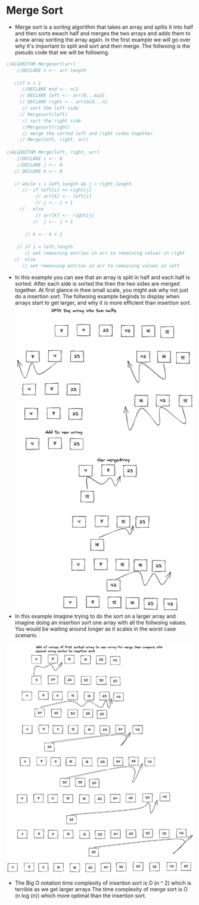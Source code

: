 # Merge  Sort

- Merge sort is a soritng algorithm that takes an array and splits it into half and then sorts ewach half
and merges the two arrays and adds them to a new array soriting the array again. In the first example we will
go over why it's important to split and sort and then merge. The follwoing is the pseudo code that we will be following.

````Java
//ALGORITHM Mergesort(arr)
    //DECLARE n <-- arr.length

   //if n > 1
      //DECLARE mid <-- n/2
     // DECLARE left <-- arr[0...mid]
     // DECLARE right <-- arr[mid...n]
      // sort the left side
     // Mergesort(left)
      // sort the right side
      //Mergesort(right)
      // merge the sorted left and right sides together
     // Merge(left, right, arr)

//ALGORITHM Merge(left, right, arr)
    //DECLARE i <-- 0
    //DECLARE j <-- 0
   // DECLARE k <-- 0

   // while i < left.length && j < right.length
      //  if left[i] <= right[j]
           // arr[k] <-- left[i]
           // i <-- i + 1
     //   else
           // arr[k] <-- right[j]
          //  j <-- j + 1

       // k <-- k + 1

    // if i = left.length
       // set remaining entries in arr to remaining values in right
   //  else
      // set remaining entries in arr to remaining values in left

````

- In this example you can see that an array is split in half and each half is sorted. After each side is sorted the 
then the two sides are merged together. At first glance in thee small scale, you might ask why not just do a insertion sort.
The follwoing example beginds to display when arrays start to get larger, and why it is more efficient than insertion sort.
![merge sort](img/mergeSort1.png)
- In this example imagine trying to do the sort on a larger array and imagine doing an insertion sort one array with
all the follwoing values. You would be waiting around longer as it scales in the worst case scenario.

![merge sort](img/mergeSort.png)

- The Big O notation time complexity of insertion sort is O (n ^ 2) which is terrible as we get larger arrays
The time complexity of merge sort is O (n log (n)) which more optimal than the insertion sort.